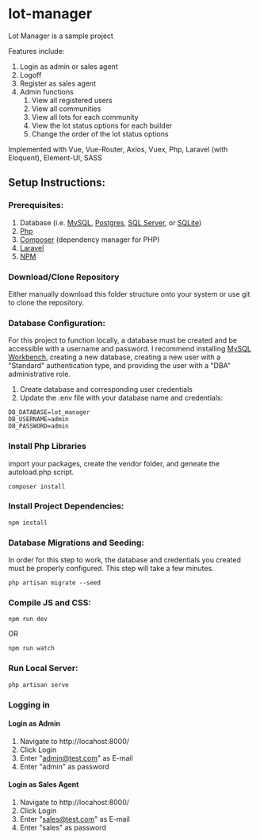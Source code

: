 # lot-manager

Lot Manager is a sample project

Features include:
1. Login as admin or sales agent
2. Logoff
3. Register as sales agent
4. Admin functions
    1. View all registered users
    2. View all communities
    3. View all lots for each community
    4. View the lot status options for each builder
    5. Change the order of the lot status options


Implemented with Vue, Vue-Router, Axios, Vuex, Php, Laravel (with Eloquent), Element-UI, SASS

## Setup Instructions:

### Prerequisites:
1. Database (i.e. [MySQL](https://www.mysql.com/), [Postgres](https://www.postgresql.org/), [SQL Server](https://www.microsoft.com/en-us/sql-server), or [SQLite](https://www.sqlite.org/index.html))
2. [Php](http://php.net/)
3. [Composer](https://getcomposer.org/download/) (dependency manager for PHP)
4. [Laravel](https://laravel.com/)
5. [NPM](https://www.npmjs.com/get-npm)

### Download/Clone Repository
Either manually download this folder structure onto your system or use git to clone the repository.

### Database Configuration:
For this project to function locally, a database must be created and be accessible with a username and password.  I recommend installing [MySQL Workbench](https://dev.mysql.com/downloads/workbench/), creating a new database, creating a new user with a "Standard" authentication type, and providing the user with a "DBA" administrative role.
1. Create database and corresponding user credentials
2. Update the .env file with your database name and credentials:
```
DB_DATABASE=lot_manager
DB_USERNAME=admin
DB_PASSWORD=admin
```

### Install Php Libraries
import your packages, create the vendor folder, and geneate the autoload.php script.
```
composer install
```

### Install Project Dependencies:
```
npm install
```

### Database Migrations and Seeding:
In order for this step to work, the database and credentials you created must be properly configured.  This step will take a few minutes.
```
php artisan migrate --seed
```

### Compile JS and CSS:
```
npm run dev
```
OR
```
npm run watch
```

### Run Local Server:
```
php artisan serve
```

### Logging in

#### Login as Admin
1. Navigate to http://locahost:8000/
2. Click Login
3. Enter "admin@test.com" as E-mail
4. Enter "admin" as password

#### Login as Sales Agent
1. Navigate to http://locahost:8000/
2. Click Login
3. Enter "sales@test.com" as E-mail
4. Enter "sales" as password
 